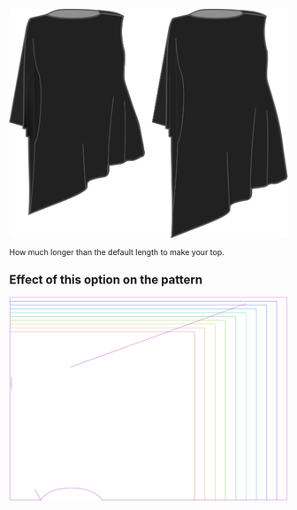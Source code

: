 ![Length bonus](lengthbonus.svg)

How much longer than the default length to make your top.

## Effect of this option on the pattern

![This image shows the effect of this option by superimposing several variants that have a different value for this option](tamiko_lengthbonus_sample.svg "Effect of this option on the pattern")
